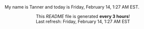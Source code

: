 My name is Tanner and today is Friday, February 14, 1:27 AM EST.

<p align="center">This <i>README</i> file is generated <b>every 3 hours</b>!</br>Last refresh: Friday, February 14, 1:27 AM EST<br /></p>
